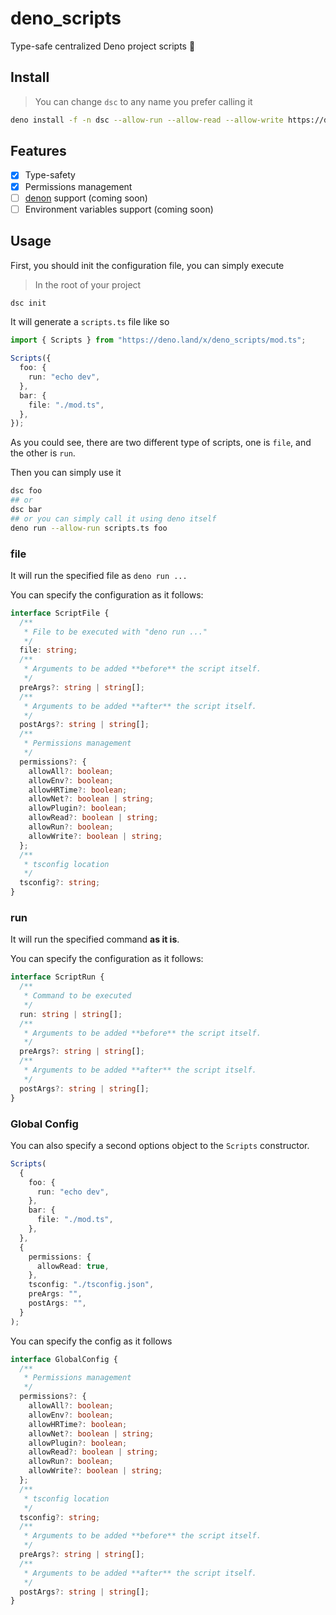 # deno_scripts

Type-safe centralized Deno project scripts 🦕

## Install

> You can change `dsc` to any name you prefer calling it

```sh
deno install -f -n dsc --allow-run --allow-read --allow-write https://deno.land/x/deno_scripts/cli.ts
```

## Features

- [x] Type-safety
- [x] Permissions management
- [ ] [denon](https://github.com/eliassjogreen/denon) support (coming soon)
- [ ] Environment variables support (coming soon)

## Usage

First, you should init the configuration file, you can simply execute

> In the root of your project

```sh
dsc init
```

It will generate a `scripts.ts` file like so

```ts
import { Scripts } from "https://deno.land/x/deno_scripts/mod.ts";

Scripts({
  foo: {
    run: "echo dev",
  },
  bar: {
    file: "./mod.ts",
  },
});
```

As you could see, there are two different type of scripts, one is `file`, and the other is `run`.

Then you can simply use it

```sh
dsc foo
## or
dsc bar
## or you can simply call it using deno itself
deno run --allow-run scripts.ts foo
```

### file

It will run the specified file as `deno run ...`

You can specify the configuration as it follows:

```ts
interface ScriptFile {
  /**
   * File to be executed with "deno run ..."
   */
  file: string;
  /**
   * Arguments to be added **before** the script itself.
   */
  preArgs?: string | string[];
  /**
   * Arguments to be added **after** the script itself.
   */
  postArgs?: string | string[];
  /**
   * Permissions management
   */
  permissions?: {
    allowAll?: boolean;
    allowEnv?: boolean;
    allowHRTime?: boolean;
    allowNet?: boolean | string;
    allowPlugin?: boolean;
    allowRead?: boolean | string;
    allowRun?: boolean;
    allowWrite?: boolean | string;
  };
  /**
   * tsconfig location
   */
  tsconfig?: string;
}
```

### run

It will run the specified command **as it is**.

You can specify the configuration as it follows:

```ts
interface ScriptRun {
  /**
   * Command to be executed
   */
  run: string | string[];
  /**
   * Arguments to be added **before** the script itself.
   */
  preArgs?: string | string[];
  /**
   * Arguments to be added **after** the script itself.
   */
  postArgs?: string | string[];
}
```

### Global Config

You can also specify a second options object to the `Scripts` constructor.

```ts
Scripts(
  {
    foo: {
      run: "echo dev",
    },
    bar: {
      file: "./mod.ts",
    },
  },
  {
    permissions: {
      allowRead: true,
    },
    tsconfig: "./tsconfig.json",
    preArgs: "",
    postArgs: "",
  }
);
```

You can specify the config as it follows

```ts
interface GlobalConfig {
  /**
   * Permissions management
   */
  permissions?: {
    allowAll?: boolean;
    allowEnv?: boolean;
    allowHRTime?: boolean;
    allowNet?: boolean | string;
    allowPlugin?: boolean;
    allowRead?: boolean | string;
    allowRun?: boolean;
    allowWrite?: boolean | string;
  };
  /**
   * tsconfig location
   */
  tsconfig?: string;
  /**
   * Arguments to be added **before** the script itself.
   */
  preArgs?: string | string[];
  /**
   * Arguments to be added **after** the script itself.
   */
  postArgs?: string | string[];
}
```
